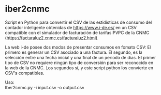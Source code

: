 # iber2cnmc
Script en Python para convertir el CSV de las estidísticas de consumo del contador inteligente obtenidas de https://www.i-de.es/ en un CSV compatible con el simulador de facturación de tarifas PVPC de la CNMC (https://facturaluz2.cnmc.es/facturaluz2.html).   

La web i-de posee dos modos de presentar consumos en fomato CSV: El primero es generar un CSV asociado a una factura. El segundo, es la selección entre una fecha inicial y una final de un periodo de días. El primer tipo de CSV no requiere ningún tipo de conversión para ser reconocido en la web de la CNMC. Los segundos sí, y este script python los convierte en CSV's compatibles.
  
Uso:  
Iber2cnmc.py -i input.csv -o output.csv

